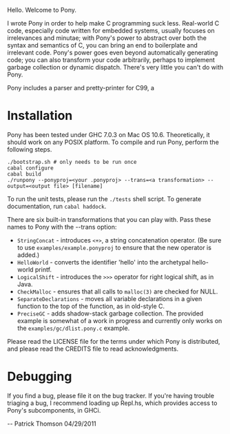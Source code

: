 Hello. Welcome to Pony.

I wrote Pony in order to help make C programming suck less. Real-world C code, especially code written for embedded systems, usually focuses on irrelevances and minutae; with Pony's power to abstract over both the syntax and semantics of C, you can bring an end to boilerplate and irrelevant code. Pony's power goes even beyond automatically generating code; you can also transform your code arbitrarily, perhaps to implement garbage collection or dynamic dispatch. There's very little you can't do with Pony.

Pony includes a parser and pretty-printer for C99, a

Installation
============

Pony has been tested under GHC 7.0.3 on Mac OS 10.6. Theoretically, it should work on any POSIX platform. To compile and run Pony, perform the following steps.

    ./bootstrap.sh # only needs to be run once
    cabal configure
    cabal build
    ./runpony --ponyproj=<your .ponyproj> --trans=<a transformation> --output=<output file> [filename]
    
To run the unit tests, please run the `./tests` shell script. To generate documentation, run `cabal haddock`.

There are six built-in transformations that you can play with. Pass these names to Pony with the --trans option:

* `StringConcat` - introduces `<+>`, a string concatenation operator. (Be sure to use `examples/example.ponyproj` to ensure that the new operator is added.)
* `HelloWorld` - converts the identifier 'hello' into the archetypal hello-world printf.
* `LogicalShift` - introduces the `>>>` operator for right logical shift, as in Java.
* `CheckMalloc` - ensures that all calls to `malloc(3)` are checked for NULL.
* `SeparateDeclarations` - moves all variable declarations in a given function to the top of the function, as in old-style C.
* `PreciseGC` - adds shadow-stack garbage collection. The provided example is somewhat of a work in progress and currently only works on the `examples/gc/dlist.pony.c` example.

Please read the LICENSE file for the terms under which Pony is distributed, and please read the CREDITS file to read acknowledgments. 

Debugging
=========

If you find a bug, please file it on the bug tracker. If you're having trouble triaging a bug, I recommend loading up Repl.hs, which provides access to Pony's subcomponents, in GHCi.

--
Patrick Thomson
04/29/2011